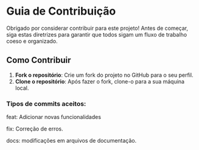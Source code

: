 # Guia de Contribuição

Obrigado por considerar contribuir para este projeto! Antes de começar, siga estas diretrizes para garantir que todos sigam um fluxo de trabalho coeso e organizado.

## Como Contribuir

1. **Fork o repositório**: Crie um fork do projeto no GitHub para o seu perfil.
2. **Clone o repositório**: Após fazer o fork, clone-o para a sua máquina local.

### Tipos de commits aceitos:

feat: Adicionar novas funcionalidades

fix: Correção de erros.

docs:  modificações em arquivos de documentação.

